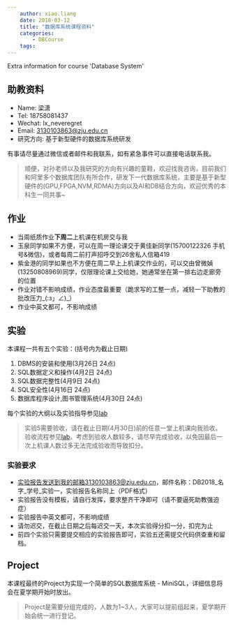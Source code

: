 ```yaml
---
    author: xiao.liang
    date: 2018-03-12
    title: "数据库系统课程资料"
    categories: 
        - DBCourse
    tags:
---
```


Extra information for course 'Database System'

## 助教资料

- Name: 梁潇
- Tel: 18758081437
- Wechat: lx_neveregret
- Email: 3130103863@zju.edu.cn
- 研究方向: 基于新型硬件的数据库系统研发

有事请尽量通过微信或者邮件和我联系，如有紧急事件可以直接电话联系我。

> 顺便，对孙老师以及我研究的方向有兴趣的童鞋，欢迎找我咨询，目前我们和阿里多个数据库团队有所合作，研发下一代数据库系统，主要是基于新型硬件的(GPU,FPGA,NVM,RDMA)方向以及AI和DB结合方向，欢迎优秀的本科生一同共事~

## 作业

- 当周纸质作业**下周二**上机课在机房交与我
- 玉泉同学如果不方便，可以在周一理论课交于黄佳新同学(15700122326 手机号&微信)，或者每周二前打声招呼交到26舍私人信箱419
- 紫金港的同学如果也不方便在周二早上上机课交作业的，可以交由曾微媜(13250808969)同学，仅限理论课上交给她，她通常坐在第一排右边走廊旁的位置
- 作业对错不影响成绩，作业态度最重要（跪求写的工整一点，减轻一下助教的批改压力_(:з」∠)_）
- 作业中英文都可，不影响成绩

## 实验

本课程一共有五个实验：(括号内为截止日期)
1. DBMS的安装和使用(3月26日 24点)
2. SQL数据定义和操作(4月2日 24点)
3. SQL数据完整性(4月9日 24点)
4. SQL安全性(4月16日 24点)
5. 数据库程序设计,图书管理系统(4月30日 24点)

每个实验的大纲以及实验指导参见[lab](https://lxlxwana.github.io/dbcourse/2018/03/13/DBCourse-lab-info/)

> 实验5需要验收，请在截止日期(4月30日)前的任意一堂上机课向我验收。验收流程参见[lab](https://lxlxwana.github.io/dbcourse/2018/03/13/DBCourse-lab-info/)。考虑到验收人数较多，请尽早完成验收，以免因最后一次上机课人数过多无法完成验收而导致扣分。

### 实验要求

- 实验报告发送到我的邮箱3130103863@zju.edu.cn，邮件名称：DB2018_名字_学号_实验一，实验报告名称同上（PDF格式）
- 实验报告没有模板，请自行发挥，要求整齐干净即可（请不要逼死助教强迫症）
- 实验报告中英文都可，不影响成绩
- 请勿迟交，在截止日期之后每迟交一天，本次实验得分扣一分，扣完为止
- 前四个实验只需要提交相应的实验报告即可，实验五还需提交代码供查重和留档。

## Project

本课程最终的Project为实现一个简单的SQL数据库系统 - MiniSQL，详细信息将会在夏学期开始时放出。

> Project是需要分组完成的，人数为1~3人，大家可以提前组起来，夏学期开始会统一进行登记。